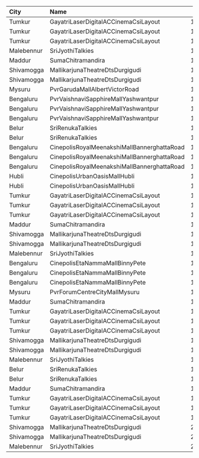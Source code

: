 | City       | Name                                        |  Time | Type        | Price | Capacity | Booked |
| :--------- | :------------------------------------------ | ----: | :---------- | ----: | -------: | -----: |
| Tumkur     | GayatriLaserDigitalACCinemaCsiLayout        | 10:15 | Balcony     |  150₹ |      209 |    138 |
| Tumkur     | GayatriLaserDigitalACCinemaCsiLayout        | 10:15 | MiniBalcony |  110₹ |      210 |    140 |
| Tumkur     | GayatriLaserDigitalACCinemaCsiLayout        | 10:15 | Second      |  100₹ |      219 |    144 |
| Malebennur | SriJyothiTalkies                            | 10:30 | FirstClass  |   81₹ |      400 |    352 |
| Maddur     | SumaChitramandira                           | 10:30 | FirstClass  |  101₹ |      600 |    300 |
| Shivamogga | MallikarjunaTheatreDtsDurgigudi             | 11:00 | Balcony     |  150₹ |      208 |    170 |
| Shivamogga | MallikarjunaTheatreDtsDurgigudi             | 11:00 | First       |  100₹ |      312 |    208 |
| Mysuru     | PvrGarudaMallAlbertVictorRoad               | 13:00 | Classic     |  140₹ |      119 |    118 |
| Bengaluru  | PvrVaishnaviSapphireMallYashwantpur         | 13:00 | Classic     |  200₹ |       85 |     82 |
| Bengaluru  | PvrVaishnaviSapphireMallYashwantpur         | 13:00 | Prime       |  220₹ |       37 |     36 |
| Bengaluru  | PvrVaishnaviSapphireMallYashwantpur         | 13:00 | Recliner    |  340₹ |        9 |      8 |
| Belur      | SriRenukaTalkies                            | 13:00 | Balcony     |  121₹ |       33 |      8 |
| Belur      | SriRenukaTalkies                            | 13:00 | FirstClass  |  101₹ |      110 |     10 |
| Bengaluru  | CinepolisRoyalMeenakshiMallBannerghattaRoad | 13:05 | Normal      |  200₹ |       24 |     22 |
| Bengaluru  | CinepolisRoyalMeenakshiMallBannerghattaRoad | 13:05 | Executive   |  200₹ |       52 |     51 |
| Bengaluru  | CinepolisRoyalMeenakshiMallBannerghattaRoad | 13:05 | Premium     |  200₹ |       40 |     39 |
| Hubli      | CinepolisUrbanOasisMallHubli                | 13:05 | Executive   |  180₹ |      103 |     22 |
| Hubli      | CinepolisUrbanOasisMallHubli                | 13:05 | Premium     |  180₹ |       62 |     24 |
| Tumkur     | GayatriLaserDigitalACCinemaCsiLayout        | 13:15 | Balcony     |  150₹ |      209 |    140 |
| Tumkur     | GayatriLaserDigitalACCinemaCsiLayout        | 13:15 | MiniBalcony |  110₹ |      210 |    140 |
| Tumkur     | GayatriLaserDigitalACCinemaCsiLayout        | 13:15 | Second      |  100₹ |      219 |    144 |
| Maddur     | SumaChitramandira                           | 13:30 | FirstClass  |  101₹ |      600 |    300 |
| Shivamogga | MallikarjunaTheatreDtsDurgigudi             | 14:00 | Balcony     |  150₹ |      208 |    170 |
| Shivamogga | MallikarjunaTheatreDtsDurgigudi             | 14:00 | First       |  100₹ |      312 |    208 |
| Malebennur | SriJyothiTalkies                            | 14:30 | FirstClass  |   81₹ |      400 |    352 |
| Bengaluru  | CinepolisEtaNammaMallBinnyPete              | 14:35 | Normal      |  200₹ |        9 |      3 |
| Bengaluru  | CinepolisEtaNammaMallBinnyPete              | 14:35 | Executive   |  200₹ |       81 |     76 |
| Bengaluru  | CinepolisEtaNammaMallBinnyPete              | 14:35 | Premium     |  200₹ |       52 |     50 |
| Mysuru     | PvrForumCentreCityMallMysuru                | 16:25 | Classic     |  150₹ |      151 |    150 |
| Maddur     | SumaChitramandira                           | 16:30 | FirstClass  |  101₹ |      600 |    300 |
| Tumkur     | GayatriLaserDigitalACCinemaCsiLayout        | 16:30 | Balcony     |  150₹ |      209 |    138 |
| Tumkur     | GayatriLaserDigitalACCinemaCsiLayout        | 16:30 | MiniBalcony |  110₹ |      210 |    140 |
| Tumkur     | GayatriLaserDigitalACCinemaCsiLayout        | 16:30 | Second      |  100₹ |      219 |    144 |
| Shivamogga | MallikarjunaTheatreDtsDurgigudi             | 17:45 | Balcony     |  150₹ |      208 |    170 |
| Shivamogga | MallikarjunaTheatreDtsDurgigudi             | 17:45 | First       |  100₹ |      312 |    208 |
| Malebennur | SriJyothiTalkies                            | 18:30 | FirstClass  |   81₹ |      400 |    352 |
| Belur      | SriRenukaTalkies                            | 19:00 | Balcony     |  121₹ |       33 |      8 |
| Belur      | SriRenukaTalkies                            | 19:00 | FirstClass  |  101₹ |      110 |     10 |
| Maddur     | SumaChitramandira                           | 19:30 | FirstClass  |  101₹ |      600 |    300 |
| Tumkur     | GayatriLaserDigitalACCinemaCsiLayout        | 19:30 | Balcony     |  150₹ |      209 |    138 |
| Tumkur     | GayatriLaserDigitalACCinemaCsiLayout        | 19:30 | MiniBalcony |  110₹ |      210 |    140 |
| Tumkur     | GayatriLaserDigitalACCinemaCsiLayout        | 19:30 | Second      |  100₹ |      219 |    144 |
| Shivamogga | MallikarjunaTheatreDtsDurgigudi             | 20:45 | Balcony     |  150₹ |      208 |    170 |
| Shivamogga | MallikarjunaTheatreDtsDurgigudi             | 20:45 | First       |  100₹ |      312 |    208 |
| Malebennur | SriJyothiTalkies                            | 21:30 | FirstClass  |   81₹ |      400 |    352 |